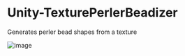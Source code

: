 # Unity-TexturePerlerBeadizer
 Generates perler bead shapes from a texture

![image](https://user-images.githubusercontent.com/99807061/200795242-458c30b9-0510-4bda-8a30-ddc8585e3794.png)
